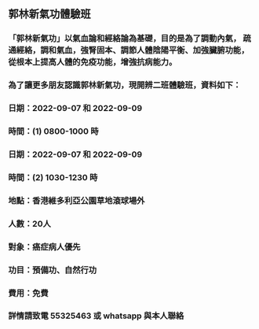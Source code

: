 ## 郭林新氣功體驗班

### 「郭林新氣功」以氣血論和經絡論為基礎，目的是為了調動內氣， 疏通經絡，調和氣血，強腎固本、調節人體陰陽平衡、加強臟腑功能，從根本上提高人體的免疫功能，增強抗病能力。

### 為了讓更多朋友認識郭林新氣功，現開辨二班體驗班，資料如下：

### 日期：2022-09-07 和 2022-09-09
### 時間：(1) 0800-1000 時

### 日期：2022-09-07 和 2022-09-09
### 時間：(2) 1030-1230 時

### 地點：香港維多利亞公園草地滾球場外
### 人數：20人
### 對象：癌症病人優先
### 功目：預備功、自然行功
### 費用：免費

### 詳情請致電 55325463 或 whatsapp 與本人聯絡
